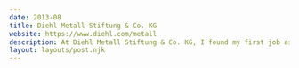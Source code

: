 ```yaml
---
date: 2013-08
title: Diehl Metall Stiftung & Co. KG
website: https://www.diehl.com/metall
description: At Diehl Metall Stiftung & Co. KG, I found my first job as a working student. There, my tasks included typesetting and layout of brochures and mailings as well as the creation and distribution of print-ready files.
layout: layouts/post.njk
---
```

